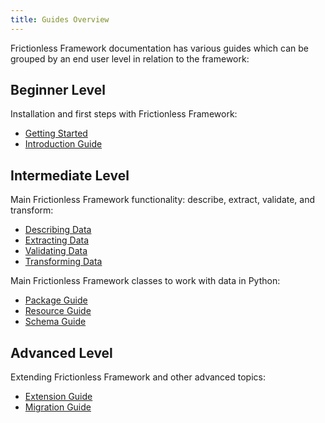 ```yaml
---
title: Guides Overview
---
```


Frictionless Framework documentation has various guides which can be grouped by an end user level in relation to the framework:

## Beginner Level

Installation and first steps with Frictionless Framework:

- [Getting Started](getting-started.md)
- [Introduction Guide](introduction-guide.md)

## Intermediate Level

Main Frictionless Framework functionality: describe, extract, validate, and transform:

- [Describing Data](describing-data.md)
- [Extracting Data](extracting-data.md)
- [Validating Data](validating-data.md)
- [Transforming Data](transforming-data.md)

Main Frictionless Framework classes to work with data in Python:

- [Package Guide](package-guide.md)
- [Resource Guide](resource-guide.md)
- [Schema Guide](schema-guide.md)

## Advanced Level

Extending Frictionless Framework and other advanced topics:

- [Extension Guide](extension-guide.md)
- [Migration Guide](migration-guide.md)
